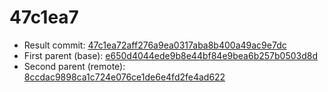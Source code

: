 # 47c1ea7
- Result commit: [47c1ea72aff276a9ea0317aba8b400a49ac9e7dc](https://github.com/MarlinFirmware/Marlin/commit/47c1ea72aff276a9ea0317aba8b400a49ac9e7dc)
- First parent (base): [e650d4044ede9b8e44bf84e9bea6b257b0503d8d](https://github.com/MarlinFirmware/Marlin/commit/e650d4044ede9b8e44bf84e9bea6b257b0503d8d)
- Second parent (remote): [8ccdac9898ca1c724e076ce1de6e4fd2fe4ad622](https://github.com/MarlinFirmware/Marlin/commit/8ccdac9898ca1c724e076ce1de6e4fd2fe4ad622)
